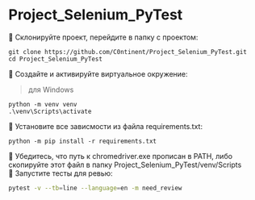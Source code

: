 # Project_Selenium_PyTest

🔵 Склонируйте проект, перейдите в папку с проектом:
```
git clone https://github.com/C0ntinent/Project_Selenium_PyTest.git
cd Project_Selenium_PyTest
```
🔵 Создайте и активируйте виртуальное окружение:
> для Windows
```
python -m venv venv
.\venv\Scripts\activate
```
🔵 Установите все зависмости из файла requirements.txt:
```
python -m pip install -r requirements.txt
```
🔵 Убедитесь, что путь к chromedriver.exe прописан в PATH, либо скопируйте этот файл в папку Project_Selenium_PyTest/venv/Scripts  
🔵 Запустите тесты для ревью:
```bash
pytest -v --tb=line --language=en -m need_review
```
